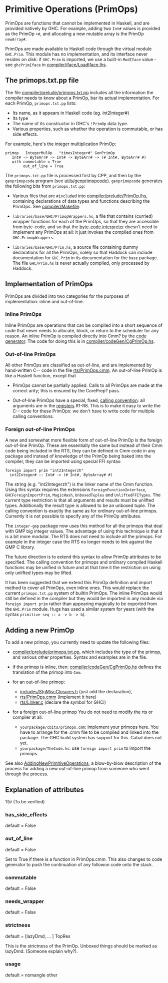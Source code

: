 


# Primitive Operations (PrimOps)



PrimOps are functions that cannot be implemented in Haskell, and are provided natively by GHC.  For example, adding two `Int#` values is provided as the PrimOp `+#`, and allocating a new mutable array is the PrimOp `newArray#`.



PrimOps are made available to Haskell code through the virtual module `GHC.Prim`.  This module has no implementation, and its interface never resides on disk: if `GHC.Prim` is imported, we use a built-in `ModIface` value - see `ghcPrimIface` in [compiler/iface/LoadIface.lhs](/trac/ghc/browser/ghc/compiler/iface/LoadIface.lhs).


## The primops.txt.pp file



The file [compiler/prelude/primops.txt.pp](/trac/ghc/browser/ghc/compiler/prelude/primops.txt.pp) includes all the information the compiler needs to know about a PrimOp, bar its actual implementation.  For each PrimOp, `primops.txt.pp` lists:


- Its name, as it appears in Haskell code (eg. int2Integer\#)
- Its type
- The name of its constructor in GHC's `!PrimOp` data type.
- Various properties, such as whether the operation is commutable, or has side effects.


For example, here's the integer multiplication PrimOp:


```wiki
primop   IntegerMulOp   "timesInteger#" GenPrimOp   
   Int# -> ByteArr# -> Int# -> ByteArr# -> (# Int#, ByteArr# #)
   with commutable = True
        out_of_line = True
```


The `primops.txt.pp` file is processed first by CPP, and then by the `genprimopcode` program (see [utils/genprimopcode](/trac/ghc/browser/ghc/utils/genprimopcode)).  `genprimopcode` generates the following bits from `primops.txt.pp`:


- Various files that are `#include`d into [compiler/prelude/PrimOp.lhs](/trac/ghc/browser/ghc/compiler/prelude/PrimOp.lhs),
  containing declarations of data types and functions describing the PrimOps.  See
  [compiler/Makefile](/trac/ghc/browser/ghc/compiler/Makefile).

- `libraries/base/GHC/PrimopWrappers.hs`, a file that contains (curried) wrapper
  functions for each of the PrimOps, so that they are accessible from byte-code, and
  so that the [byte-code interpreter](commentary/rts/interpreter) doesn't need to implement any PrimOps at all: it
  just invokes the compiled ones from `GHC.PrimopWrappers`.

- `libraries/base/GHC/Prim.hs`, a source file containing dummy declarations for
  all the PrimOps, solely so that Haddock can include documentation for `GHC.Prim`
  in its documentation for the `base` package.  The file `GHC/Prim.hs` is never
  actually compiled, only processed by Haddock.

## Implementation of PrimOps



PrimOps are divided into two categories for the purposes of implementation: inline and out-of-line.


### Inline PrimOps



Inline PrimOps are operations that can be compiled into a short sequence of code that never needs to allocate, block, or return to the scheduler for any reason.  An inline PrimOp is compiled directly into Cmm? by the [code generator](commentary/compiler/code-gen).  The code for doing this is in [compiler/codeGen/CgPrimOp.hs](/trac/ghc/browser/ghc/compiler/codeGen/CgPrimOp.hs).


### Out-of-line PrimOps



All other PrimOps are classified as out-of-line, and are implemented by hand-written C-- code in the file [rts/PrimOps.cmm](/trac/ghc/browser/ghc/rts/PrimOps.cmm).  An out-of-line PrimOp is like a Haskell function, except that


- PrimOps cannot be partially applied.  Calls to all PrimOps are made at the correct arity; this is ensured by 
  the CorePrep? pass.

- Out-of-line PrimOps have a special, fixed, [calling convention](commentary/rts/haskell-execution#calling-convention):
  all arguments
  are in the [registers](commentary/rts/haskell-execution#registers) R1-R8.  This is to make it easy to write the
  C-- code for these PrimOps: we don't have to write code for multiple calling conventions.

### Foreign out-of-line PrimOps



A new and somewhat more flexible form of out-of-line PrimOp is the foreign out-of-line PrimOp. These are essentially the same but instead of their Cmm code being included in the RTS, they can be defined in Cmm code in any package and instead of knowledge of the PrimOp being baked into the compiler, they can be imported using special FFI syntax:


```wiki
foreign import prim "int2Integerzh"
  int2Integer# :: Int# -> (# Int#, ByteArray# #)
```


The string (e.g. "int2Integerzh") is the linker name of the Cmm function. Using this syntax requires the extensions `ForeignFunctionInterface`, `GHCForeignImportPrim`, `MagicHash`, `UnboxedTuples` and `UnliftedFFITypes`. The current type restriction is that all arguments and results must be unlifted types. Additionally the result type is allowed to be an unboxed tuple. The calling convention is exactly the same as for ordinary out-of-line primops. Currently it is not possible to specify any of the PrimOp attributes.



The `integer-gmp` package now uses this method for all the primops that deal with GMP big integer values. The advantage of using this technique is that it is a bit more modular. The RTS does not need to include all the primops. For example in the integer case the RTS no longer needs to link against the GMP C library.



The future direction is to extend this syntax to allow PrimOp attributes to be specified. The calling convention for primops and ordinary compiled Haskell functions may be unified in future and at that time it the restriction on using only unlifted types may be lifted.



It has been suggested that we extend this PrimOp definition and import method to cover all PrimOps, even inline ones. This would replace the current `primops.txt.pp` system of builtin PrimOps. The inline PrimOps would still be defined in the compiler but they would be imported in any module via `foreign import prim` rather than appearing magically to be exported from the `GHC.Prim` module. Hugs has used a similar system for years (with the syntax `primitive seq :: a -> b -> b`).


## Adding a new PrimOp



To add a new primop, you currently need to update the following files:


- [compiler/prelude/primops.txt.pp](/trac/ghc/browser/ghc/compiler/prelude/primops.txt.pp), which includes the
  type of the primop, and various other properties.  Syntax and
  examples are in the file.

- if the primop is inline, then:
  [compiler/codeGen/CgPrimOp.hs](/trac/ghc/browser/ghc/compiler/codeGen/CgPrimOp.hs) defines the translation of
  the primop into `Cmm`.


                


- for an out-of-line primop:

  - [includes/StgMiscClosures.h](/trac/ghc/browser/ghc/includes/StgMiscClosures.h) (just add the declaration),
  - [rts/PrimOps.cmm](/trac/ghc/browser/ghc/rts/PrimOps.cmm) (implement it here)
  - [rts/Linker.c](/trac/ghc/browser/ghc/rts/Linker.c) (declare the symbol for GHCi)

- for a foreign out-of-line primop You do not need to modify the rts or compiler at all.

  - `yourpackage/cbits/primops.cmm`: implement your primops here. You have to arrange for the .cmm file to be compiled and linked into the package. The GHC build system has support for this. Cabal does not yet.
  - `yourpackage/TheCode.hs`: use `foreign import prim` to import the primops.


See also [AddingNewPrimitiveOperations](adding-new-primitive-operations), a blow-by-blow description of the process for adding a new out-of-line primop from someone who went through the process.


## Explanation of attributes



`TBV` (To be verified)


### has\_side\_effects



default = False


### out\_of\_line



default = False



Set to True if there is a function in PrimOps.cmm. This also changes to code generator to push the continuation
of any followon code onto the stack.


### commutable



default = False


### needs\_wrapper



default = False


### strictness



default = \[lazyDmd, ... \] TopRes



This is the strictness of the PrimOp. Unboxed things should be marked as lazyDmd. (Someone explain why?).


### usage



default = nomangle other


